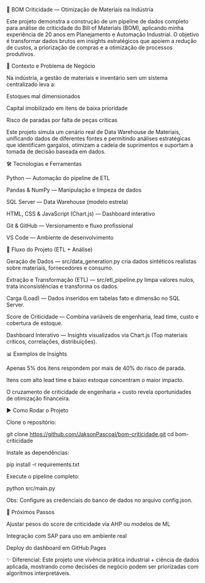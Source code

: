 🔧 BOM Criticidade — Otimização de Materiais na Indústria

Este projeto demonstra a construção de um pipeline de dados completo para análise de criticidade do Bill of Materials (BOM), aplicando minha experiência de 20 anos em Planejamento e Automação Industrial. O objetivo é transformar dados brutos em insights estratégicos que apoiem a redução de custos, a priorização de compras e a otimização de processos produtivos.

🎯 Contexto e Problema de Negócio

Na indústria, a gestão de materiais e inventário sem um sistema centralizado leva a:

Estoques mal dimensionados

Capital imobilizado em itens de baixa prioridade

Risco de paradas por falta de peças críticas

Este projeto simula um cenário real de Data Warehouse de Materiais, unificando dados de diferentes fontes e permitindo análises estratégicas que identificam gargalos, otimizam a cadeia de suprimentos e suportam a tomada de decisão baseada em dados.

🛠️ Tecnologias e Ferramentas

Python — Automação do pipeline de ETL

Pandas & NumPy — Manipulação e limpeza de dados

SQL Server — Data Warehouse (modelo estrela)

HTML, CSS & JavaScript (Chart.js) — Dashboard interativo

Git & GitHub — Versionamento e fluxo profissional

VS Code — Ambiente de desenvolvimento

🔄 Fluxo do Projeto (ETL + Análise)

Geração de Dados — src/data_generation.py cria dados sintéticos realistas sobre materiais, fornecedores e consumo.

Extração e Transformação (ETL) — src/etl_pipeline.py limpa valores nulos, trata inconsistências e transforma os dados.

Carga (Load) — Dados inseridos em tabelas fato e dimensão no SQL Server.

Score de Criticidade — Combina variáveis de engenharia, lead time, custo e cobertura de estoque.

Dashboard Interativo — Insights visualizados via Chart.js (Top materiais críticos, correlações, distribuições).

📊 Exemplos de Insights

Apenas 5% dos itens respondem por mais de 40% do risco de parada.

Itens com alto lead time e baixo estoque concentram o maior impacto.

O cruzamento de criticidade de engenharia + custo revela oportunidades de otimização financeira.

▶️ Como Rodar o Projeto

Clone o repositório:

git clone https://github.com/JaksonPascoal/bom-criticidade.git
cd bom-criticidade


Instale as dependências:

pip install -r requirements.txt


Execute o pipeline completo:

python src/main.py


Obs: Configure as credenciais do banco de dados no arquivo config.json.

🚀 Próximos Passos

Ajustar pesos do score de criticidade via AHP ou modelos de ML

Integração com SAP para uso em ambiente real

Deploy do dashboard em GitHub Pages

✨ Diferencial: Este projeto une vivência prática industrial + ciência de dados aplicada, mostrando como decisões de negócio podem ser priorizadas com algoritmos interpretáveis.
